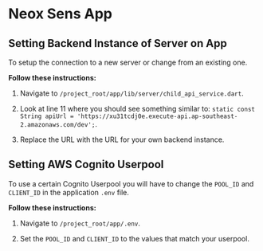 # Neox Sens App 

## Setting Backend Instance of Server on App 

To setup the connection to a new server or change from an existing one.

**Follow these instructions:** 

1. Navigate to `/project_root/app/lib/server/child_api_service.dart`. 

2. Look at line 11 where you should see something similar to: `static const String apiUrl = 'https://xu31tcdj0e.execute-api.ap-southeast-2.amazonaws.com/dev';`. 

3. Replace the URL with the URL for your own backend instance. 


## Setting AWS Cognito Userpool

To use a certain Cognito Userpool you will have to change the `POOL_ID` and `CLIENT_ID` in the application `.env` file. 

**Follow these instructions:** 

1. Navigate to `/project_root/app/.env`. 

2. Set the `POOL_ID` and `CLIENT_ID` to the values that match your userpool. 






